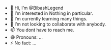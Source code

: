 - 👋 Hi, I’m @BibashLegend
- 👀 I’m interested in Nothing in particular.
- 🌱 I’m currently learning many things.
- 💞️ I’m not looking to collaborate with anybody.
- 📫 You dont have to reach me.
- 😄 Pronouns: ...
- ⚡ No fact: ...

<!---
BibashLegend/BibashLegend is a ✨ special ✨ repository because its `README.md` (this file) appears on your GitHub profile.
You can click the Preview link to take a look at your changes.
--->
